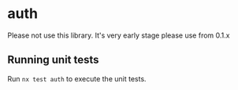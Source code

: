 # auth

Please not use this library. It's very early stage please use from 0.1.x 

## Running unit tests

Run `nx test auth` to execute the unit tests.
